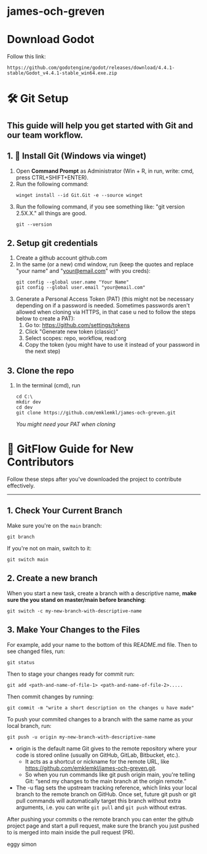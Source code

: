 # james-och-greven

# Download Godot
Follow this link:
   ```
   https://github.com/godotengine/godot/releases/download/4.4.1-stable/Godot_v4.4.1-stable_win64.exe.zip
   ```

# 🛠️ Git Setup

This guide will help you get started with Git and our team workflow.
---

## 1. 🔧 Install Git (Windows via winget)

1. Open **Command Prompt** as Administrator (Win + R, in run, write: cmd, press CTRL+SHIFT+ENTER).
2. Run the following command:
   ```
   winget install --id Git.Git -e --source winget
   ```
3. Run the following command, if you see something like: "git version 2.5X.X." all things are good.
   ```
   git --version
   ```

## 2. Setup git credentials
1. Create a github account github.com 
2. In the same (or a new) cmd window, run (keep the quotes and replace "your name" and "your@email.com" with you creds):
   ```
   git config --global user.name "Your Name"
   git config --global user.email "your@email.com"
   ```
3. Generate a Personal Access Token (PAT) (this might not be necessary depending on if a password is needed. Sometimes passwords aren't allowed when cloning via HTTPS, in that case u ned to follow the steps below to create a PAT):
   1. Go to: https://github.com/settings/tokens
   2. Click "Generate new token (classic)"
   3. Select scopes: repo, workflow, read:org
   4. Copy the token (you might have to use it instead of your password in the next step)

## 3. Clone the repo
1. In the terminal (cmd), run 
    ```
    cd C:\
    mkdir dev
    cd dev
    git clone https://github.com/emklemkl/james-och-greven.git
    ```
    *You might need your PAT when cloning*


# 🧭 GitFlow Guide for New Contributors

Follow these steps after you've downloaded the project to contribute effectively.

---

## 1. Check Your Current Branch

Make sure you're on the `main` branch:

   ```
   git branch
   ```

If you're not on main, switch to it:
   ```
   git switch main
   ```

## 2. Create a new branch

When you start a new task, create a branch with a descriptive name, **make sure the you stand on master/main before branching**:
   ```
   git switch -c my-new-branch-with-descriptive-name

   ```
## 3. Make Your Changes to the Files
For example, add your name to the bottom of this README.md file. 
Then to see changed files, run: 
   ```
   git status
   ```
Then to stage your changes ready for commit run:
   ```
   git add <path-and-name-of-file-1> <path-and-name-of-file-2>.....
   ```
Then commit changes by running:
   ```
   git commit -m "write a short description on the changes u have made"
   ```

To push your commited changes to a branch with the same name as your local branch, run:
   ```
   git push -u origin my-new-branch-with-descriptive-name
   ```
   - origin is the default name Git gives to the remote repository where your code is stored online (usually on GitHub, GitLab, Bitbucket, etc.).
      - It acts as a shortcut or nickname for the remote URL, like https://github.com/emklemkl/james-och-greven.git.
      - So when you run commands like git push origin main, you're telling Git: “send my changes to the main branch at the origin remote.”
   - The -u flag sets the upstream tracking reference, which links your local branch to the remote branch on GitHub. Once set, future git push or git pull commands will automatically target this branch without extra arguments, i.e. you can write `git pull` and `git push` without extras.

After pushing your commits o the remote branch you can enter the github project page and start a pull request, make sure the branch you just pushed to is merged into main inside the pull request (PR).

eggy
simon